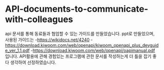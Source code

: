 # API-documents-to-communicate-with-colleagues
api 문서를 통해 동료들과 협업할 수 있는 가이드를 만들었습니다.
ppt로 만들었으며, 사용된 가이드는 
-https://wikidocs.net/4240
-https://download.kiwoom.com/web/openapi/kiwoom_openapi_plus_devguide_ver_1.1.pdf
-https://download.kiwoom.com/web/openapi/oapimanual.pdf
입니다.
API활용에 관해 경험있는 프로그램에 관한 문서를 작성하는게 더 틀을 잡기 좋다 생각하여 선정하였습니다.
